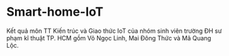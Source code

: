 # Smart-home-IoT
Kết quả môn TT Kiến trúc và Giao thức IoT của nhóm sinh viên trường ĐH sư phạm kĩ thuật TP. HCM gồm Võ Ngọc Linh, Mai Đông Thức và Mã Quang Lộc.

